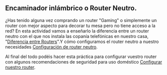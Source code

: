## Encaminador inlámbrico o Router Neutro.

¿Has tenido alguna vez comprando un router "Gaming" o simplemente un router con mejor aspecto para decorar tu mesa pero no tiene acceso a la red? En esta actividad vamos a enseñarlo la diferencia entre un router neutro con el que nos instala las copanía telefónicas en nuestro casa, "[Diferencia entre Routers](ActividadRQ5.1.md)".Y cómo configuramos el router neutro a nuestro necesidades [Configuración de router neutro](ActividadRQ5.2.md).

Al final del todo podéis hacer esta práctica para configurar vuestro router con algunos recomendaciones de seguridad para uso doméstico
[Configurar nuestro router](ActividadRQ5.3.md).

